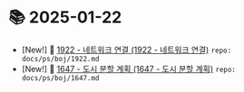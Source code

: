 # 📚 2025-01-22
- [New!] 📗 [1922 - 네트워크 연결 (1922 - 네트워크 연결)](https://til.qriosity.dev/featured/ps/boj/1922) `repo: docs/ps/boj/1922.md`
- [New!] 📗 [1647 - 도시 분할 계획 (1647 - 도시 분할 계획)](https://til.qriosity.dev/featured/ps/boj/1647) `repo: docs/ps/boj/1647.md`
